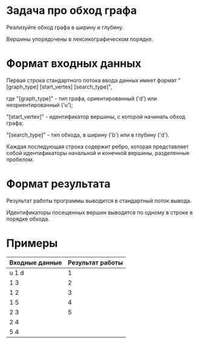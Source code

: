 # Задача про обход графа
Реализуйте обход графа в ширину и глубину.

Вершины упорядочены в лексикографическом порядке.

# Формат входных данных
Первая строка стандартного потока ввода данных имеет формат "[graph_type] [start_vertex] [search_type]",

где "[graph_type]" - тип графа, ориентированный ('d') или неориентированный ('u');

"[start_vertex]" - идентификатор вершины, с которой начинать обход графа;

"[search_type]" - тип обхода, в ширину ('b') или в глубину ('d').

Каждая последующая строка содержит ребро, которая представляет собой идентификаторы начальной и конечной вершины, разделенные пробелом.

# Формат результата
Результат работы программы выводится в стандартный поток вывода.

Идентификаторы посещенных вершин выводятся по одному в строке в порядке обхода.

# Примеры
| Входные данные	| Результат работы
| ------ | ------
| u 1 d | 1
| 1 3 | 2
| 1 2 | 3
| 1 5 | 4
| 2 3 | 5
| 2 4 |
| 5 4 |
